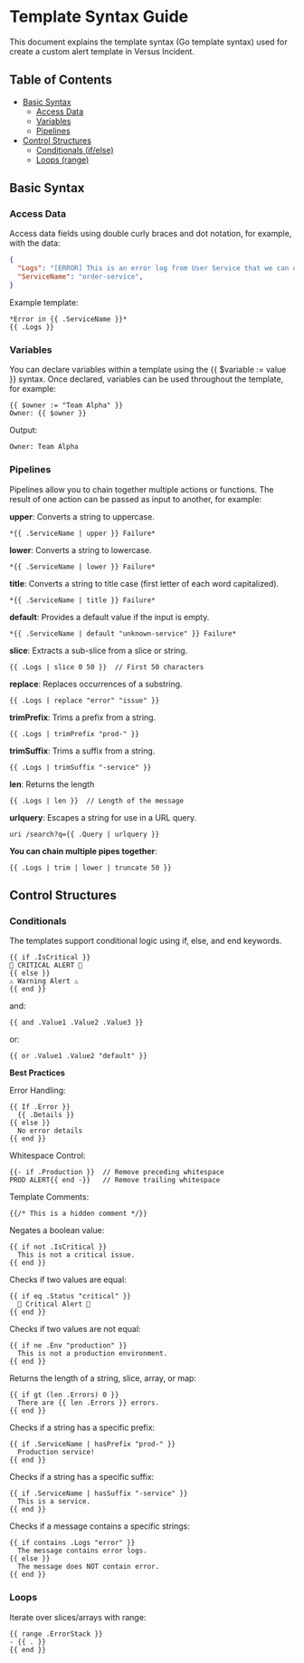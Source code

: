 # Template Syntax Guide

This document explains the template syntax (Go template syntax) used for create a custom alert template in Versus Incident.

## Table of Contents
- [Basic Syntax](#basic-syntax)
  - [Access Data](#access-data)
  - [Variables](#variables)
  - [Pipelines](#pipelines)
- [Control Structures](#control-structures)
  - [Conditionals (if/else)](#conditionals)
  - [Loops (range)](#loops)


## Basic Syntax

### Access Data

Access data fields using double curly braces and dot notation, for example, with the data:

```json
{
  "Logs": "[ERROR] This is an error log from User Service that we can obtain using Fluent Bit.",
  "ServiceName": "order-service",
}
```

Example template:
```
*Error in {{ .ServiceName }}*
{{ .Logs }}
```

### Variables
You can declare variables within a template using the {{ $variable := value }} syntax. Once declared, variables can be used throughout the template, for example:

```
{{ $owner := "Team Alpha" }}
Owner: {{ $owner }}
```

Output:
```
Owner: Team Alpha
```

### Pipelines
Pipelines allow you to chain together multiple actions or functions. The result of one action can be passed as input to another, for example:

**upper**: Converts a string to uppercase.

```
*{{ .ServiceName | upper }} Failure*
```

**lower**: Converts a string to lowercase.

```
*{{ .ServiceName | lower }} Failure*
```

**title**: Converts a string to title case (first letter of each word capitalized).

```
*{{ .ServiceName | title }} Failure*
```

**default**: Provides a default value if the input is empty.

```
*{{ .ServiceName | default "unknown-service" }} Failure*
```

**slice**: Extracts a sub-slice from a slice or string.

```
{{ .Logs | slice 0 50 }}  // First 50 characters
```

**replace**: Replaces occurrences of a substring.

```
{{ .Logs | replace "error" "issue" }}
```

**trimPrefix**: Trims a prefix from a string.

```
{{ .Logs | trimPrefix "prod-" }}
```

**trimSuffix**: Trims a suffix from a string.

```
{{ .Logs | trimSuffix "-service" }}
```

**len**: Returns the length

```
{{ .Logs | len }}  // Length of the message
```

**urlquery**: Escapes a string for use in a URL query.

```
uri /search?q={{ .Query | urlquery }}
```

**You can chain multiple pipes together**:

```
{{ .Logs | trim | lower | truncate 50 }}
```

## Control Structures

### Conditionals

The templates support conditional logic using if, else, and end keywords.

```
{{ if .IsCritical }}
🚨 CRITICAL ALERT 🚨
{{ else }}
⚠️ Warning Alert ⚠️
{{ end }}
```

and:

```
{{ and .Value1 .Value2 .Value3 }}
```

or:

```
{{ or .Value1 .Value2 "default" }}
```

**Best Practices**

Error Handling:

```
{{ If .Error }}
  {{ .Details }}
{{ else }}
  No error details
{{ end }}
```

Whitespace Control:

```
{{- if .Production }}  // Remove preceding whitespace
PROD ALERT{{ end -}}   // Remove trailing whitespace
```

Template Comments:

```
{{/* This is a hidden comment */}}
```

Negates a boolean value:

```
{{ if not .IsCritical }}
  This is not a critical issue.
{{ end }}
```

Checks if two values are equal:

```
{{ if eq .Status "critical" }}
  🚨 Critical Alert 🚨
{{ end }}
```

Checks if two values are not equal:

```
{{ if ne .Env "production" }}
  This is not a production environment.
{{ end }}
```

Returns the length of a string, slice, array, or map:

```
{{ if gt (len .Errors) 0 }}
  There are {{ len .Errors }} errors.
{{ end }}
```

Checks if a string has a specific prefix:

```
{{ if .ServiceName | hasPrefix "prod-" }}
  Production service!
{{ end }}
```

Checks if a string has a specific suffix:

```
{{ if .ServiceName | hasSuffix "-service" }}
  This is a service.
{{ end }}
```

Checks if a message contains a specific strings:

```
{{ if contains .Logs "error" }}
  The message contains error logs.
{{ else }}
  The message does NOT contain error.
{{ end }}
```

### Loops

Iterate over slices/arrays with range:

```
{{ range .ErrorStack }}
- {{ . }}
{{ end }}
```